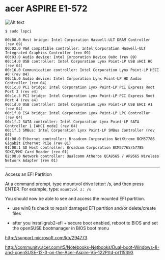 # acer ASPIRE E1-572

![Alt text](https://raw.github.com/mbohun/misc/master/AcerAspireE1/doc/AcerAspireE1s.png "Acer Aspire E1-572")

`$ sudo lspci`
```
00:00.0 Host bridge: Intel Corporation Haswell-ULT DRAM Controller (rev 09)
00:02.0 VGA compatible controller: Intel Corporation Haswell-ULT Integrated Graphics Controller (rev 09)
00:03.0 Audio device: Intel Corporation Device 0a0c (rev 09)
00:14.0 USB controller: Intel Corporation Lynx Point-LP USB xHCI HC (rev 04)
00:16.0 Communication controller: Intel Corporation Lynx Point-LP HECI #0 (rev 04)
00:1b.0 Audio device: Intel Corporation Lynx Point-LP HD Audio Controller (rev 04)
00:1c.0 PCI bridge: Intel Corporation Lynx Point-LP PCI Express Root Port 3 (rev e4)
00:1c.3 PCI bridge: Intel Corporation Lynx Point-LP PCI Express Root Port 4 (rev e4)
00:1d.0 USB controller: Intel Corporation Lynx Point-LP USB EHCI #1 (rev 04)
00:1f.0 ISA bridge: Intel Corporation Lynx Point-LP LPC Controller (rev 04)
00:1f.2 SATA controller: Intel Corporation Lynx Point-LP SATA Controller 1 [AHCI mode] (rev 04)
00:1f.3 SMBus: Intel Corporation Lynx Point-LP SMBus Controller (rev 04)
01:00.0 Ethernet controller: Broadcom Corporation NetXtreme BCM57786 Gigabit Ethernet PCIe (rev 01)
01:00.1 SD Host controller: Broadcom Corporation BCM57765/57785 SDXC/MMC Card Reader (rev 01)
02:00.0 Network controller: Qualcomm Atheros QCA9565 / AR9565 Wireless Network Adapter (rev 01)
```

 ---

Access an EFI Partition

At a command prompt, type mountvol drive letter: /s, and then press ENTER. For example, type: `mountvol z: /s`

You should now be able to see and access the mounted EFI partition.

- use win8 fs check to repair damaged EFI partition and/or delete/create files

- after you installgrub2-efi + secure boot enabled, reboot to BIOS and set the 
openSUSE bootmanager in BIOS boot menu

http://support.microsoft.com/kb/294773

http://community.acer.com/t5/Notebooks-Netbooks/Dual-boot-Windows-8-and-openSUSE-12-3-on-the-Acer-Aspire-V5-122P/td-p/115393
